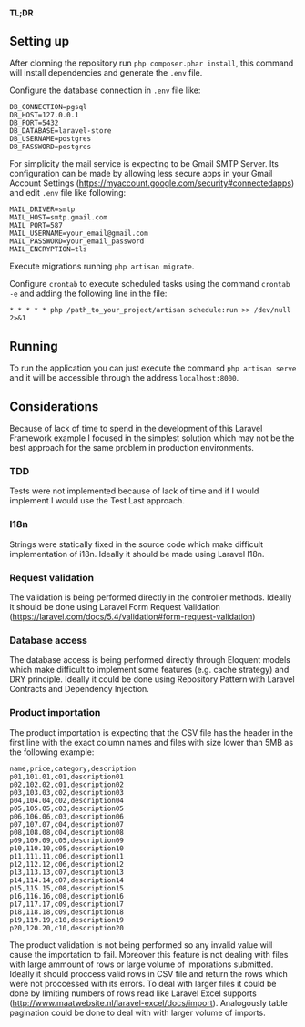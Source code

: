 #### TL;DR

## Setting up

After clonning the repository run `php composer.phar install`, this command will install dependencies and generate the `.env` file.

Configure the database connection in `.env` file like:

```
DB_CONNECTION=pgsql
DB_HOST=127.0.0.1
DB_PORT=5432
DB_DATABASE=laravel-store
DB_USERNAME=postgres
DB_PASSWORD=postgres
```

For simplicity the mail service is expecting to be Gmail SMTP Server. Its configuration can be made by allowing less secure apps in your Gmail Account Settings (https://myaccount.google.com/security#connectedapps) and edit `.env` file like following:

```
MAIL_DRIVER=smtp
MAIL_HOST=smtp.gmail.com
MAIL_PORT=587
MAIL_USERNAME=your_email@gmail.com
MAIL_PASSWORD=your_email_password
MAIL_ENCRYPTION=tls
```

Execute migrations running `php artisan migrate`.

Configure `crontab` to execute scheduled tasks using the command `crontab -e` and adding the following line in the file:

`* * * * * php /path_to_your_project/artisan schedule:run >> /dev/null 2>&1`

## Running

To run the application you can just execute the command `php artisan serve` and it will be accessible through the address `localhost:8000`.

## Considerations

Because of lack of time to spend in the development of this Laravel Framework example I focused in the simplest solution which may not be the best approach for the same problem in production environments.

### TDD

Tests were not implemented because of lack of time and if I would implement I would use the Test Last approach.

### I18n

Strings were statically fixed in the source code which make difficult implementation of i18n. Ideally it should be made using Laravel I18n.

### Request validation

The validation is being performed directly in the controller methods. Ideally it should be done using Laravel Form Request Validation (https://laravel.com/docs/5.4/validation#form-request-validation)

### Database access

The database access is being performed directly through Eloquent models which make difficult to implement some features (e.g. cache strategy) and DRY principle. Ideally it could be done using Repository Pattern with Laravel Contracts and Dependency Injection.

### Product importation

The product importation is expecting that the CSV file has the header in the first line with the exact column names and files with size lower than 5MB as the following example:

```
name,price,category,description
p01,101.01,c01,description01
p02,102.02,c01,description02
p03,103.03,c02,description03
p04,104.04,c02,description04
p05,105.05,c03,description05
p06,106.06,c03,description06
p07,107.07,c04,description07
p08,108.08,c04,description08
p09,109.09,c05,description09
p10,110.10,c05,description10
p11,111.11,c06,description11
p12,112.12,c06,description12
p13,113.13,c07,description13
p14,114.14,c07,description14
p15,115.15,c08,description15
p16,116.16,c08,description16
p17,117.17,c09,description17
p18,118.18,c09,description18
p19,119.19,c10,description19
p20,120.20,c10,description20
```

The product validation is not being performed so any invalid value will cause the importation to fail. Moreover this feature is not dealing with files with large ammount of rows or large volume of imporations submitted. Ideally it should proccess valid rows in CSV file and return the rows which were not proccessed with its errors. To deal with larger files it could be done by limiting numbers of rows read like Laravel Excel supports (http://www.maatwebsite.nl/laravel-excel/docs/import). Analogously table pagination could be done to deal with with larger volume of imports.
